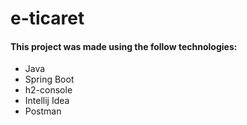 # e-ticaret

#### This project was made using the follow technologies:
-  Java
-  Spring Boot
-  h2-console
-  Intellij Idea
-  Postman

